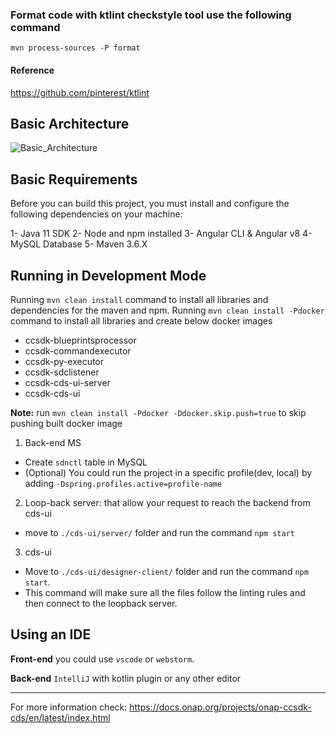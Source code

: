 ### Format code with ktlint checkstyle tool use the following command
`mvn process-sources -P format`

#### Reference
https://github.com/pinterest/ktlint

## Basic Architecture
![Basic_Architecture](./docs/media/CDS.png)

## Basic Requirements
Before you can build this project, you must install and configure the following dependencies on your machine:

  1- Java 11 SDK
  2- Node and npm installed
  3- Angular CLI & Angular v8
  4- MySQL Database
  5- Maven 3.6.X
  
## Running in Development Mode

Running `mvn clean install` command to install all libraries and dependencies for the maven and npm.
Running `mvn clean install -Pdocker` command to install all libraries and create below docker images
  * ccsdk-blueprintsprocessor
  * ccsdk-commandexecutor
  * ccsdk-py-executor
  * ccsdk-sdclistener
  * ccsdk-cds-ui-server
  * ccsdk-cds-ui

**Note:** run `mvn clean install -Pdocker -Ddocker.skip.push=true` to skip pushing built docker image

1) Back-end MS
  * Create `sdnctl` table in MySQL 
  * (Optional) You could run the project in a specific profile(dev, local) by adding `-Dspring.profiles.active=profile-name`
  
2) Loop-back server: that allow your request to reach the backend from cds-ui
 * move to `./cds-ui/server/` folder and run the  command `npm start`
 
3) cds-ui
 
 * Move to `./cds-ui/designer-client/` folder and run the command `npm start`.
 * This command will make sure all the files follow the linting rules and then connect to the loopback server.

## Using an IDE

**Front-end** you could use `vscode` or `webstorm`.
 
**Back-end** `IntelliJ` with kotlin plugin or any other editor


---
For more information check: https://docs.onap.org/projects/onap-ccsdk-cds/en/latest/index.html